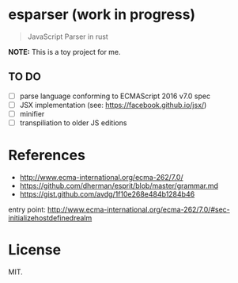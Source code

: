 esparser (work in progress)
===========================

> JavaScript Parser in rust

**NOTE:** This is a toy project for me.

## TO DO

- [ ] parse language conforming to ECMAScript 2016 v7.0 spec
- [ ] JSX implementation (see: https://facebook.github.io/jsx/)
- [ ] minifier
- [ ] transpiliation to older JS editions

References
==========

- http://www.ecma-international.org/ecma-262/7.0/
- https://github.com/dherman/esprit/blob/master/grammar.md
- https://gist.github.com/avdg/1f10e268e484b1284b46

entry point: http://www.ecma-international.org/ecma-262/7.0/#sec-initializehostdefinedrealm

License
=======

MIT.
